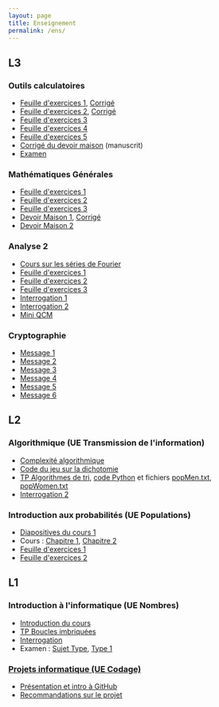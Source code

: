 ```yaml
---
layout: page
title: Enseignement
permalink: /ens/
---
```


## L3

### Outils calculatoires

* [Feuille d'exercices 1](../docs/L3/outils_calc/td1), [Corrigé](../docs/L3/outils_calc/td1_corrige.pdf)
* [Feuille d'exercices 2](../docs/L3/outils_calc/td2.pdf), [Corrigé](../docs/L3/outils_calc/td2_corrige.pdf)
* [Feuille d'exercices 3](../docs/L3/outils_calc/td3.pdf) 
* [Feuille d'exercices 4](../docs/L3/outils_calc/td4.pdf) 
* [Feuille d'exercices 5](../docs/L3/outils_calc/td5.pdf)
* [Corrigé du devoir maison](../docs/L3/outils_calc/dm1_corrige.pdf) (manuscrit)
* [Examen](../docs/L3/outils_calc/examen.pdf)

### Mathématiques Générales

* [Feuille d'exercices 1](../docs/L3/maths_G/td1.pdf)
* [Feuille d'exercices 2](../docs/L3/maths_G/td2.pdf)
* [Feuille d'exercices 3](../docs/L3/maths_G/td3.pdf)
* [Devoir Maison 1](../docs/L3/maths_G/dm1.pdf), [Corrigé](../docs/L3/maths_G/dm1_corrige.pdf)
* [Devoir Maison 2](../docs/L3/maths_G/dm2.pdf)

### Analyse 2

* [Cours sur les séries de Fourier](../docs/L3/analyse2/fourier.pdf)
* [Feuille d'exercices 1](../docs/L3/analyse2/td1.pdf)
* [Feuille d'exercices 2](../docs/L3/analyse2/td2.pdf)
* [Feuille d'exercices 3](../docs/L3/analyse2/td3.pdf)
* [Interrogation 1](../docs/L3/analyse2/interro1.pdf)
* [Interrogation 2](../docs/L3/analyse2/interro2.pdf)
* [Mini QCM](../docs/L3/analyse2/quiz.pdf)


### Cryptographie

* [Message 1](../docs/L3/crypto/message1.txt)
* [Message 2](../docs/L3/crypto/message2.txt)
* [Message 3](../docs/L3/crypto/message3.txt)
* [Message 4](../docs/L3/crypto/message4.txt)
* [Message 5](../docs/L3/crypto/message5.txt)
* [Message 6](../docs/L3/crypto/message6.txt)

## L2

### Algorithmique (UE Transmission de l'information)

* [Complexité algorithmique](../docs/L2/algo/complexite.pdf)
* [Code du jeu sur la dichotomie](../docs/L2/algo/guess.py)
* [TP Algorithmes de tri](../docs/L2/algo/seance3), [code Python](../docs/L2/algo/seance3_squelette.py) et fichiers [popMen.txt](../docs/L2/algo/popMen.txt), [popWomen.txt](../docs/L2/algo/popWomen.txt)
* [Interrogation 2](../docs/L2/algo/interro2.pdf)

### Introduction aux probabilités (UE Populations)

* [Diapositives du cours 1](../docs/L2/probas/slides/)
* Cours : [Chapitre 1](../docs/L2/probas/chap1), [Chapitre 2](../docs/L2/probas/chap2)
* [Feuille d'exercices 1](../docs/L2/probas/td1)
* [Feuille d'exercices 2](../docs/L2/probas/td2)

## L1


### Introduction à l'informatique (UE Nombres)

* [Introduction du cours](../docs/L1/info/intro.pdf)
* [TP Boucles imbriquées](../docs/L1/info/boucles2.pdf)
* [Interrogation](../docs/L1/info/eval1.pdf)
* Examen : [Sujet Type](../docs/L1/info/sujet_type.pdf), [Type 1](../docs/L1/info/type1.pdf)

### [Projets informatique (UE Codage)](../ens/codage/)

* [Présentation et intro à GitHub](../docs/L1/info/presentation_UE_codage.pdf)
* [Recommandations sur le projet](../docs/L1/info/projet-recommandations.pdf)